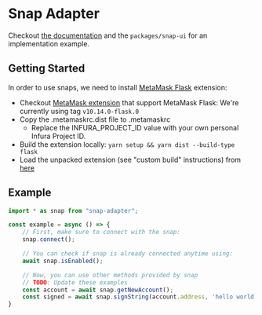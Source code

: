 # Snap Adapter

Checkout [the documentation]() and the `packages/snap-ui` for an implementation example.

## Getting Started
In order to use snaps, we need to install [MetaMask Flask](https://metamask.io/flask/) extension:

- Checkout [MetaMask extension](https://github.com/MetaMask/metamask-extension) that support MetaMask Flask: We're currently using tag `v10.14.0-flask.0`
- Copy the .metamaskrc.dist file to .metamaskrc
  - Replace the INFURA_PROJECT_ID value with your own personal Infura Project ID.
- Build the extension locally: `yarn setup && yarn dist --build-type flask`
- Load the unpacked extension (see "custom build" instructions)
  from [here](https://github.com/MetaMask/metamask-extension/tree/eth-denver-2022#other-docs)

## Example

```typescript
import * as snap from "snap-adapter";

const example = async () => {
    // First, make sure to connect with the snap:
    snap.connect();

    // You can check if snap is already connected anytime using:
    await snap.isEnabled();

    // Now, you can use other methods provided by snap
    // TODO: Update these examples
    const account = await snap.getNewAccount();
    const signed = await snap.signString(account.address, 'hello world!');
}
```
